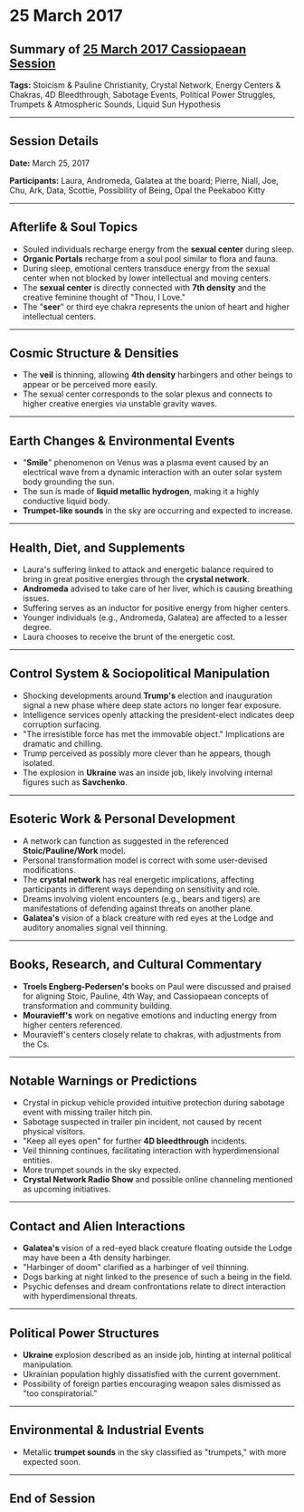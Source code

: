 # 25 March 2017

## Summary of [25 March 2017 Cassiopaean Session](https://cassiopaea.org/forum/threads/session-25-march-2017.43920/#post-708342)

**Tags:** Stoicism & Pauline Christianity, Crystal Network, Energy Centers & Chakras, 4D Bleedthrough, Sabotage Events, Political Power Struggles, Trumpets & Atmospheric Sounds, Liquid Sun Hypothesis

---

## Session Details

**Date:** March 25, 2017

**Participants:** Laura, Andromeda, Galatea at the board; Pierre, Niall, Joe, Chu, Ark, Data, Scottie, Possibility of Being, Opal the Peekaboo Kitty

---

## Afterlife & Soul Topics

- Souled individuals recharge energy from the **sexual center** during sleep.
- **Organic Portals** recharge from a soul pool similar to flora and fauna.
- During sleep, emotional centers transduce energy from the sexual center when not blocked by lower intellectual and moving centers.
- The **sexual center** is directly connected with **7th density** and the creative feminine thought of "Thou, I Love."
- The "**seer**" or third eye chakra represents the union of heart and higher intellectual centers.

---

## Cosmic Structure & Densities

- The **veil** is thinning, allowing **4th density** harbingers and other beings to appear or be perceived more easily.
- The sexual center corresponds to the solar plexus and connects to higher creative energies via unstable gravity waves.

---

## Earth Changes & Environmental Events

- "**Smile**" phenomenon on Venus was a plasma event caused by an electrical wave from a dynamic interaction with an outer solar system body grounding the sun.
- The sun is made of **liquid metallic hydrogen**, making it a highly conductive liquid body.
- **Trumpet-like sounds** in the sky are occurring and expected to increase.

---

## Health, Diet, and Supplements

- Laura's suffering linked to attack and energetic balance required to bring in great positive energies through the **crystal network**.
- **Andromeda** advised to take care of her liver, which is causing breathing issues.
- Suffering serves as an inductor for positive energy from higher centers.
- Younger individuals (e.g., Andromeda, Galatea) are affected to a lesser degree.
- Laura chooses to receive the brunt of the energetic cost.

---

## Control System & Sociopolitical Manipulation

- Shocking developments around **Trump's** election and inauguration signal a new phase where deep state actors no longer fear exposure.
- Intelligence services openly attacking the president-elect indicates deep corruption surfacing.
- "The irresistible force has met the immovable object." Implications are dramatic and chilling.
- Trump perceived as possibly more clever than he appears, though isolated.
- The explosion in **Ukraine** was an inside job, likely involving internal figures such as **Savchenko**.

---

## Esoteric Work & Personal Development

- A network can function as suggested in the referenced **Stoic/Pauline/Work** model.
- Personal transformation model is correct with some user-devised modifications.
- The **crystal network** has real energetic implications, affecting participants in different ways depending on sensitivity and role.
- Dreams involving violent encounters (e.g., bears and tigers) are manifestations of defending against threats on another plane.
- **Galatea's** vision of a black creature with red eyes at the Lodge and auditory anomalies signal veil thinning.

---

## Books, Research, and Cultural Commentary

- **Troels Engberg-Pedersen's** books on Paul were discussed and praised for aligning Stoic, Pauline, 4th Way, and Cassiopaean concepts of transformation and community building.
- **Mouravieff's** work on negative emotions and inducting energy from higher centers referenced.
- Mouravieff's centers closely relate to chakras, with adjustments from the Cs.

---

## Notable Warnings or Predictions

- Crystal in pickup vehicle provided intuitive protection during sabotage event with missing trailer hitch pin.
- Sabotage suspected in trailer pin incident, not caused by recent physical visitors.
- "Keep all eyes open" for further **4D bleedthrough** incidents.
- Veil thinning continues, facilitating interaction with hyperdimensional entities.
- More trumpet sounds in the sky expected.
- **Crystal Network Radio Show** and possible online channeling mentioned as upcoming initiatives.

---

## Contact and Alien Interactions

- **Galatea's** vision of a red-eyed black creature floating outside the Lodge may have been a 4th density harbinger.
- "Harbinger of doom" clarified as a harbinger of veil thinning.
- Dogs barking at night linked to the presence of such a being in the field.
- Psychic defenses and dream confrontations relate to direct interaction with hyperdimensional threats.

---

## Political Power Structures

- **Ukraine** explosion described as an inside job, hinting at internal political manipulation.
- Ukrainian population highly dissatisfied with the current government.
- Possibility of foreign parties encouraging weapon sales dismissed as "too conspiratorial."

---

## Environmental & Industrial Events

- Metallic **trumpet sounds** in the sky classified as "trumpets," with more expected soon.

---

## End of Session